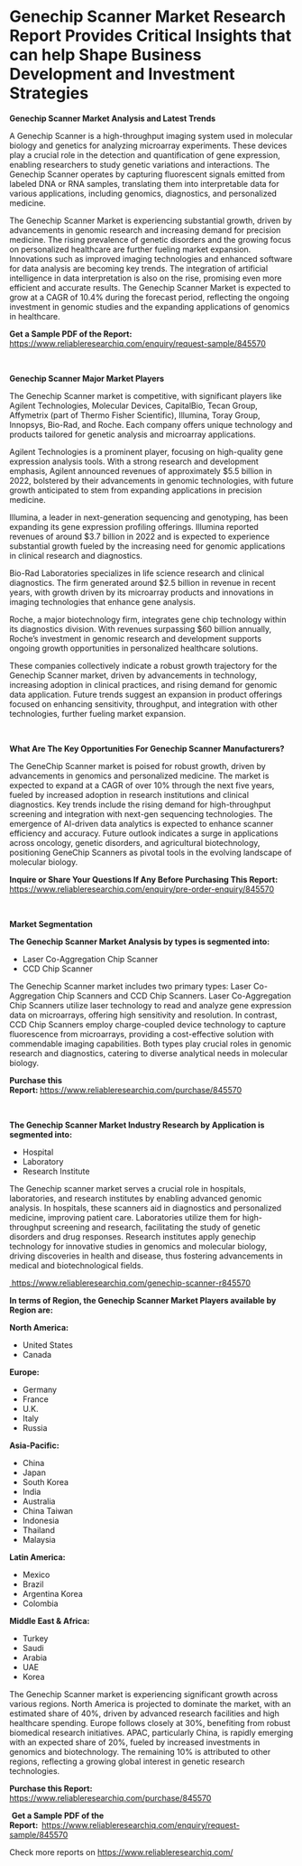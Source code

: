<p><h1>Genechip Scanner Market Research Report Provides Critical Insights that can help Shape Business Development and Investment Strategies</h1></p><p><strong>Genechip Scanner Market Analysis and Latest Trends</strong></p>
<p><p>A Genechip Scanner is a high-throughput imaging system used in molecular biology and genetics for analyzing microarray experiments. These devices play a crucial role in the detection and quantification of gene expression, enabling researchers to study genetic variations and interactions. The Genechip Scanner operates by capturing fluorescent signals emitted from labeled DNA or RNA samples, translating them into interpretable data for various applications, including genomics, diagnostics, and personalized medicine.</p><p>The Genechip Scanner Market is experiencing substantial growth, driven by advancements in genomic research and increasing demand for precision medicine. The rising prevalence of genetic disorders and the growing focus on personalized healthcare are further fueling market expansion. Innovations such as improved imaging technologies and enhanced software for data analysis are becoming key trends. The integration of artificial intelligence in data interpretation is also on the rise, promising even more efficient and accurate results. The Genechip Scanner Market is expected to grow at a CAGR of 10.4% during the forecast period, reflecting the ongoing investment in genomic studies and the expanding applications of genomics in healthcare.</p></p>
<p><strong>Get a Sample PDF of the Report:&nbsp;</strong> <a href="https://www.reliableresearchiq.com/enquiry/request-sample/845570?utm_campaign=2246&utm_medium=2&utm_source=Github&utm_content=ia&utm_term=03032025&utm_id=genechip-scanner">https://www.reliableresearchiq.com/enquiry/request-sample/845570</a></p>
<p>&nbsp;</p>
<p><strong>Genechip Scanner Major Market Players</strong></p>
<p><p>The Genechip Scanner market is competitive, with significant players like Agilent Technologies, Molecular Devices, CapitalBio, Tecan Group, Affymetrix (part of Thermo Fisher Scientific), Illumina, Toray Group, Innopsys, Bio-Rad, and Roche. Each company offers unique technology and products tailored for genetic analysis and microarray applications.</p><p>Agilent Technologies is a prominent player, focusing on high-quality gene expression analysis tools. With a strong research and development emphasis, Agilent announced revenues of approximately $5.5 billion in 2022, bolstered by their advancements in genomic technologies, with future growth anticipated to stem from expanding applications in precision medicine.</p><p>Illumina, a leader in next-generation sequencing and genotyping, has been expanding its gene expression profiling offerings. Illumina reported revenues of around $3.7 billion in 2022 and is expected to experience substantial growth fueled by the increasing need for genomic applications in clinical research and diagnostics.</p><p>Bio-Rad Laboratories specializes in life science research and clinical diagnostics. The firm generated around $2.5 billion in revenue in recent years, with growth driven by its microarray products and innovations in imaging technologies that enhance gene analysis.</p><p>Roche, a major biotechnology firm, integrates gene chip technology within its diagnostics division. With revenues surpassing $60 billion annually, Roche’s investment in genomic research and development supports ongoing growth opportunities in personalized healthcare solutions.</p><p>These companies collectively indicate a robust growth trajectory for the Genechip Scanner market, driven by advancements in technology, increasing adoption in clinical practices, and rising demand for genomic data application. Future trends suggest an expansion in product offerings focused on enhancing sensitivity, throughput, and integration with other technologies, further fueling market expansion.</p></p>
<p>&nbsp;</p>
<p><strong>What Are The Key Opportunities For Genechip Scanner Manufacturers?</strong></p>
<p><p>The GeneChip Scanner market is poised for robust growth, driven by advancements in genomics and personalized medicine. The market is expected to expand at a CAGR of over 10% through the next five years, fueled by increased adoption in research institutions and clinical diagnostics. Key trends include the rising demand for high-throughput screening and integration with next-gen sequencing technologies. The emergence of AI-driven data analytics is expected to enhance scanner efficiency and accuracy. Future outlook indicates a surge in applications across oncology, genetic disorders, and agricultural biotechnology, positioning GeneChip Scanners as pivotal tools in the evolving landscape of molecular biology.</p></p>
<p><strong>Inquire or Share Your Questions If Any Before Purchasing This Report:</strong> <a href="https://www.reliableresearchiq.com/enquiry/pre-order-enquiry/845570?utm_campaign=2246&utm_medium=2&utm_source=Github&utm_content=ia&utm_term=03032025&utm_id=genechip-scanner">https://www.reliableresearchiq.com/enquiry/pre-order-enquiry/845570</a></p>
<p>&nbsp;</p>
<p><strong>Market Segmentation</strong></p>
<p><strong>The Genechip Scanner Market Analysis by types is segmented into:</strong></p>
<p><ul><li>Laser Co-Aggregation Chip Scanner</li><li>CCD Chip Scanner</li></ul></p>
<p><p>The Genechip Scanner market includes two primary types: Laser Co-Aggregation Chip Scanners and CCD Chip Scanners. Laser Co-Aggregation Chip Scanners utilize laser technology to read and analyze gene expression data on microarrays, offering high sensitivity and resolution. In contrast, CCD Chip Scanners employ charge-coupled device technology to capture fluorescence from microarrays, providing a cost-effective solution with commendable imaging capabilities. Both types play crucial roles in genomic research and diagnostics, catering to diverse analytical needs in molecular biology.</p></p>
<p><strong>Purchase this Report:&nbsp;</strong><a href="https://www.reliableresearchiq.com/purchase/845570?utm_campaign=2246&utm_medium=2&utm_source=Github&utm_content=ia&utm_term=03032025&utm_id=genechip-scanner">https://www.reliableresearchiq.com/purchase/845570</a></p>
<p>&nbsp;</p>
<p><strong>The Genechip Scanner Market Industry Research by Application is segmented into:</strong></p>
<p><ul><li>Hospital</li><li>Laboratory</li><li>Research Institute</li></ul></p>
<p><p>The Genechip scanner market serves a crucial role in hospitals, laboratories, and research institutes by enabling advanced genomic analysis. In hospitals, these scanners aid in diagnostics and personalized medicine, improving patient care. Laboratories utilize them for high-throughput screening and research, facilitating the study of genetic disorders and drug responses. Research institutes apply genechip technology for innovative studies in genomics and molecular biology, driving discoveries in health and disease, thus fostering advancements in medical and biotechnological fields.</p></p>
<p><a href="https://www.reliableresearchiq.com/genechip-scanner-r845570?utm_campaign=2246&utm_medium=2&utm_source=Github&utm_content=ia&utm_term=03032025&utm_id=genechip-scanner">&nbsp;https://www.reliableresearchiq.com/genechip-scanner-r845570</a></p>
<p><strong>In terms of Region, the Genechip Scanner Market Players available by Region are:</strong></p>
<p>
    <p> <strong> North America: </strong>
        <ul>
            <li>United States</li>
            <li>Canada</li>
        </ul>
        </p> 
    <p> <strong> Europe: </strong>
        <ul>
            <li>Germany</li>
            <li>France</li>
            <li>U.K.</li>
            <li>Italy</li>
            <li>Russia</li>
        </ul>
        </p> 
    <p> <strong> Asia-Pacific: </strong>
        <ul>
            <li>China</li>
            <li>Japan</li>
            <li>South Korea</li>
            <li>India</li>
            <li>Australia</li>
            <li>China Taiwan</li>
            <li>Indonesia</li>
            <li>Thailand</li>
            <li>Malaysia</li>
        </ul>
        </p> 
    <p> <strong> Latin America: </strong>
        <ul>
            <li>Mexico</li>
            <li>Brazil</li>
            <li>Argentina Korea</li>
            <li>Colombia</li>
        </ul>
        </p> 
    <p> <strong> Middle East & Africa: </strong>
        <ul>
            <li>Turkey</li>
            <li>Saudi</li>
            <li>Arabia</li>
            <li>UAE</li>
            <li>Korea</li>
        </ul>
    </p>
    </p>
<p><p>The Genechip Scanner market is experiencing significant growth across various regions. North America is projected to dominate the market, with an estimated share of 40%, driven by advanced research facilities and high healthcare spending. Europe follows closely at 30%, benefiting from robust biomedical research initiatives. APAC, particularly China, is rapidly emerging with an expected share of 20%, fueled by increased investments in genomics and biotechnology. The remaining 10% is attributed to other regions, reflecting a growing global interest in genetic research technologies.</p></p>
<p><strong>Purchase this Report: </strong><a href="https://www.reliableresearchiq.com/purchase/845570?utm_campaign=2246&utm_medium=2&utm_source=Github&utm_content=ia&utm_term=03032025&utm_id=genechip-scanner">https://www.reliableresearchiq.com/purchase/845570</a></p>
<p>&nbsp;<strong>Get a Sample PDF of the Report:&nbsp;&nbsp;</strong><a href="https://www.reliableresearchiq.com/enquiry/request-sample/845570?utm_campaign=2246&utm_medium=2&utm_source=Github&utm_content=ia&utm_term=03032025&utm_id=genechip-scanner">https://www.reliableresearchiq.com/enquiry/request-sample/845570</a></p>
<p><strong></strong></p>
<p>Check more reports on <a href="https://www.reliableresearchiq.com/?utm_campaign=2246&utm_medium=2&utm_source=Github&utm_content=ia&utm_term=03032025&utm_id=genechip-scanner">https://www.reliableresearchiq.com/</a></p>